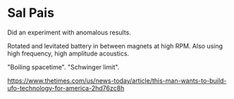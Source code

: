 # Sal Pais

Did an experiment with anomalous results.

Rotated and levitated battery in between magnets at high RPM. Also using high frequency, high amplitude acoustics.

"Boiling spacetime". "Schwinger limit".

https://www.thetimes.com/us/news-today/article/this-man-wants-to-build-ufo-technology-for-america-2hd76zc8h